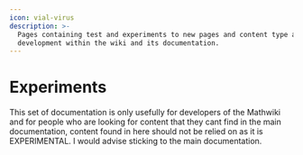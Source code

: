 ```yaml
---
icon: vial-virus
description: >-
  Pages containing test and experiments to new pages and content type and
  development within the wiki and its documentation.
---
```


# Experiments

This set of documentation is only usefully for developers of the Mathwiki and for people who are looking for content that they cant find in the main documentation, content found in here should not be relied on as it is EXPERIMENTAL. I would advise sticking to the main documentation.
